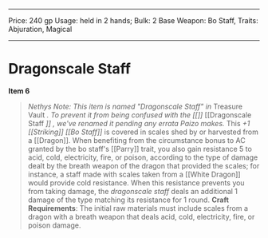 
---
Price: 240 gp
Usage: held in 2 hands;
Bulk: 2
Base Weapon: Bo Staff,
Traits: Abjuration, Magical

---

# Dragonscale Staff

**Item 6**

>  *Nethys Note: This item is named "Dragonscale Staff" in* Treasure Vault *. To prevent it from being confused with the [[]]*  [[Dragonscale Staff *]]*  *, we've renamed it pending any errata Paizo makes.* This *+1 [[Striking]] [[Bo Staff]]* is covered in scales shed by or harvested from a [[Dragon]]. When benefiting from the circumstance bonus to AC granted by the bo staff's [[Parry]] trait, you also gain resistance 5 to acid, cold, electricity, fire, or poison, according to the type of damage dealt by the breath weapon of the dragon that provided the scales; for instance, a staff made with scales taken from a [[White Dragon]] would provide cold resistance. When this resistance prevents you from taking damage, the *dragonscale staff* deals an additional 1 damage of the type matching its resistance for 1 round.
**Craft Requirements**: The initial raw materials must include scales from a dragon with a breath weapon that deals acid, cold, electricity, fire, or poison damage.
